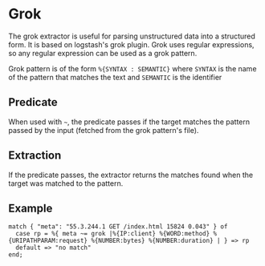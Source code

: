 # Grok

The grok extractor is useful for parsing unstructured data into a structured form. It is based on logstash's grok plugin. Grok uses regular expressions, so any regular expression can be used as a grok pattern.

Grok pattern is of the form `%{SYNTAX : SEMANTIC}` where `SYNTAX` is the name of the pattern that matches the text and `SEMANTIC` is the identifier

## Predicate

When used with `~`, the predicate passes if the target matches the pattern passed by the input (fetched from the grok pattern's file).

## Extraction

If the predicate passes, the extractor returns the matches found when the target was matched to the pattern.

## Example

```tremor
match { "meta": "55.3.244.1 GET /index.html 15824 0.043" } of
  case rp = %{ meta ~= grok |%{IP:client} %{WORD:method} %{URIPATHPARAM:request} %{NUMBER:bytes} %{NUMBER:duration} | } => rp
  default => "no match"
end;
```
